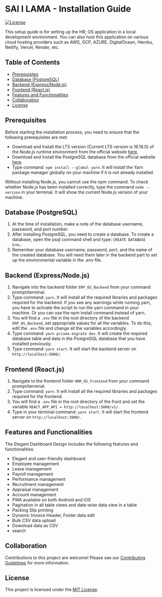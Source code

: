 # SAI I LAMA - Installation Guide

[![License](https://img.shields.io/github/license/username/erp-os.svg?style=flat-square)](https://github.com/username/erp-os/blob/master/LICENSE)

This setup guide is for setting up the HR; OS application in a local development environment. You can also host this application on various cloud hosting providers such as AWS, GCP, AZURE, DigitalOcean, Heroku, Netlify, Vercel, Render, etc.

## Table of Contents

- [Prerequisites](#prerequisites)
- [Database (PostgreSQL)](#database-postgresql)
- [Backend (Express/Node.js)](#backend-expressnodejs)
- [Frontend (React.js)](#frontend-reactjs)
- [Features and Functionalities](#Features-and-Functionalities)
- [Collaboration](#collaboration)
- [License](#license)

## Prerequisites

Before starting the installation process, you need to ensure that the following prerequisites are met:

- Download and Install the LTS version (Current LTS version is 16.18.0) of the Node.js runtime environment from the official website [here](https://nodejs.org/en/download/).
- Download and Install the PostgreSQL database from the official website [here](https://www.postgresql.org/download/).
- Type command: `npm install --global yarn`. It will install the Yarn package manager globally on your machine if it is not already installed.

Without installing Node.js, you cannot use the npm command. To check whether Node.js has been installed correctly, type the command `node --version` in your terminal. It will show the current Node.js version of your machine.

## Database (PostgreSQL)

1. At the time of installation, make a note of the database username, password, and port number.
2. After installing PostgreSQL, you need to create a database. To create a database, open the psql command shell and type: `CREATE DATABASE hrm;`.
3. Remember your database username, password, port, and the name of the created database. You will need them later in the backend part to set up the environmental variable in the .env file.

## Backend (Express/Node.js)

1. Navigate into the backend folder `ERP_OS_Backend` from your command prompt/terminal.
2. Type command: `yarn`. It will install all the required libraries and packages required for the backend. If you see any warnings while running yarn, you have to activate the script to run the yarn command in your machine. Or you can use the npm install command instead of yarn.
3. You will find a `.env` file in the root directory of the backend `ERP_OS_Backend`, set appropriate values for all the variables. To do this, edit the `.env` file and change all the variables accordingly.
4. Type command: `yarn prisma migrate dev`. It will create the required database table and data in the PostgreSQL database that you have installed previously.
5. Type command: `yarn start`. It will start the backend server on `http://localhost:5000/`.

## Frontend (React.js)

1. Navigate to the frontend folder `HRM_OS_Frontend` from your command prompt/terminal.
2. Type command: `yarn`. It will install all the required libraries and packages required for the frontend.
3. You will find a `.env` file in the root directory of the front and set the variable `REACT_APP_API = http://localhost:5000/v1/`.
4. Type in your terminal command: `yarn start`. It will start the frontend server on `http://localhost:3000/`.

## Features and Functionalities

The Elegant Dashboard Design includes the following features and functionalities:

- Elegant and user-friendly dashboard
- Employee management
- Leave management
- Payroll management
- Performance management
- Recruitment management
- Appraisal management
- Account management
- PWA available on both Android and iOS
- Pagination in all table views and date-wise data view in a table
- Packing Slip printing
- Dynamic Invoice Header, Footer data edit
- Bulk CSV data upload
- Download data as CSV
-  search


## Collaboration

Contributions to this project are welcome! Please see our [Contributing Guidelines](CONTRIBUTING.md) for more information.

## License

This project is licensed under the [MIT License](LICENSE).
